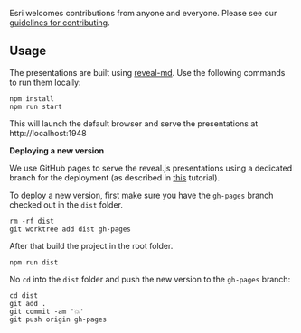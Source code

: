 Esri welcomes contributions from anyone and everyone. Please see our [guidelines for contributing](https://github.com/esri/contributing).

## Usage

The presentations are built using [reveal-md](https://github.com/webpro/reveal-md). Use the following commands to run them locally:

```
npm install
npm run start
```

This will launch the default browser and serve the presentations at http://localhost:1948

**Deploying a new version**

We use GitHub pages to serve the reveal.js presentations using a dedicated branch for the deployment (as described in [this](https://medium.com/linagora-engineering/deploying-your-js-app-to-github-pages-the-easy-way-or-not-1ef8c48424b7) tutorial).

To deploy a new version, first make sure you have the `gh-pages` branch checked out in the `dist` folder.

```
rm -rf dist
git worktree add dist gh-pages
```

After that build the project in the root folder.

```
npm run dist
```

No `cd` into the `dist` folder and push the new version to the `gh-pages` branch:

```
cd dist
git add .
git commit -am '💥'
git push origin gh-pages
```
